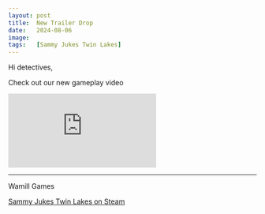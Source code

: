 ```yaml
---
layout: post
title:  New Trailer Drop
date:   2024-08-06
image:  
tags:   [Sammy Jukes Twin Lakes]
---
```


Hi detectives,

Check out our new gameplay video

<iframe src="https://www.youtube.com/embed/LemXUOvQRMA?si=1MAkvQImLgUqPAuQ" frameborder="0" allowfullscreen></iframe>


***

Wamill Games


[Sammy Jukes Twin Lakes on Steam](https://store.steampowered.com/app/3058620/Sammy_Jukes_Twin_Lakes/)
